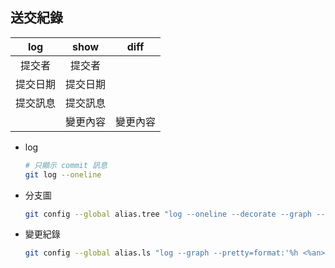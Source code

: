## 送交紀錄

|   log    |   show   |   diff   |
| :------: | :------: | :------: |
|  提交者  |  提交者  |          |
| 提交日期 | 提交日期 |          |
| 提交訊息 | 提交訊息 |          |
|          | 變更內容 | 變更內容 |

- log

	```bash
	# 只顯示 commit 訊息
	git log --oneline
	```

- 分支圖

	```bash
	git config --global alias.tree "log --oneline --decorate --graph --all"
	```

- 變更紀錄

	```bash
	git config --global alias.ls "log --graph --pretty=format:'%h <%an> %ar %s'"
	```